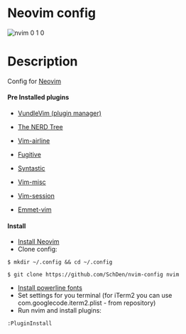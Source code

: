 # Neovim config
![nvim 0 1 0](https://cloud.githubusercontent.com/assets/1484977/11009323/1565995c-84e7-11e5-9018-842c1688ddf3.png)

# Description
Config for [Neovim](https://github.com/neovim/neovim)

#### Pre Installed plugins
- [VundleVim (plugin manager)](https://github.com/VundleVim/Vundle.vim)

- [The NERD Tree](https://github.com/scrooloose/nerdtree)

- [Vim-airline](https://github.com/bling/vim-airline)

- [Fugitive](https://github.com/tpope/vim-fugitive)

- [Syntastic](https://github.com/scrooloose/syntastic)

- [Vim-misc](https://github.com/xolox/vim-misc)

- [Vim-session](https://github.com/xolox/vim-session)

- [Emmet-vim](https://github.com/mattn/emmet-vim)


#### Install 
* [Install Neovim](https://github.com/neovim/neovim/wiki/Installing-Neovim)
* Clone config:
 
`$ mkdir ~/.config && cd ~/.config` 

`$ git clone https://github.com/SchDen/nvim-config nvim`
* [Install powerline fonts](https://powerline.readthedocs.org/en/latest/installation.html)
* Set settings for you terminal (for iTerm2 you can use com.googlecode.iterm2.plist - from repository)
* Run nvim and install plugins:

`:PluginInstall`

